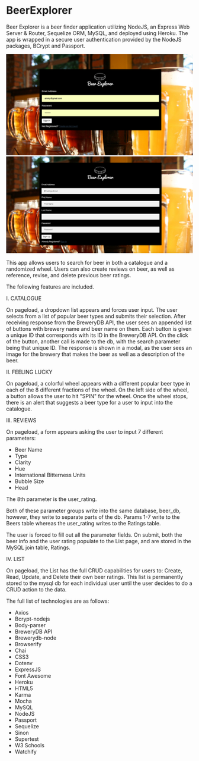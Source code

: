 # BeerExplorer

Beer Explorer is a beer finder application utilizing NodeJS, an Express Web Server & Router, Sequelize ORM, MySQL, and deployed using Heroku. The app is wrapped in a secure user authentication provided by the NodeJS packages, BCrypt and Passport.

![](misc_extras/bf1.png)
![](misc_extras/bf2.png)

This app allows users to search for beer in both a catalogue and a randomized wheel. Users can also create reviews on beer, as well as reference, revise, and delete previous beer ratings.

The following features are included.

I.  CATALOGUE

On pageload, a dropdown list appears and forces user input. The user selects from a list of popular beer types and submits their selection. After receiving response from the BreweryDB API, the user sees an appended list of buttons with brewery name and beer name on them. Each button is given a unique ID that corresponds with its ID in the BreweryDB API. On the click of the button, another call is made to the db, with the search parameter being that unique ID. The response is shown in a modal, as the user sees an image for the brewery that makes the beer as well as a description of the beer.  


II. FEELING LUCKY

On pageload, a colorful wheel appears with a different popular beer type in each of the 8 different fractions of the wheel. On the left side of the wheel, a button allows the user to hit "SPIN" for the wheel. Once the wheel stops, there is an alert that suggests a beer type for a user to input into the catalogue.


III. REVIEWS

On pageload, a form appears asking the user to input 7 different parameters:

* Beer Name
* Type
* Clarity
* Hue
* International Bitterness Units
* Bubble Size
* Head

The 8th parameter is the user_rating.

Both of these parameter groups write into the same database, beer_db, however, they write to separate parts of the db. Params 1-7 write to the Beers table whereas the user_rating writes to the Ratings table.

The user is forced to fill out all the parameter fields. On submit, both the beer info and the user rating populate to the List page, and are stored in the MySQL join table, Ratings.


IV. LIST

On pageload, the List has the full CRUD capabilities for users to: Create, Read, Update, and Delete their own beer ratings. This list is permanently stored to the mysql db for each individual user until the user decides to do a CRUD action to the data.


The full list of technologies are as follows:

* Axios
* Bcrypt-nodejs
* Body-parser
* BreweryDB API
* Brewerydb-node
* Browserify
* Chai
* CSS3
* Dotenv
* ExpressJS
* Font Awesome
* Heroku
* HTML5
* Karma
* Mocha
* MySQL
* NodeJS
* Passport
* Sequelize
* Sinon
* Supertest
* W3 Schools
* Watchify
